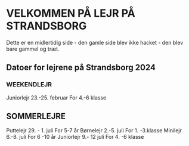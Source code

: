 # VELKOMMEN PÅ LEJR PÅ STRANDSBORG
Dette er en midlertidig side - den gamle side blev ikke hacket - den blev bare gammel og træt.

## Datoer for lejrene på Strandsborg 2024
### WEEKENDLEJR
Juniorlejr 23.-25. februar
For 4.-6 klasse

## SOMMERLEJRE
Puttelejr 29. - 1. juli
For 5-7 år
Børnelejr 2.-5. juli
For 1. -3.klasse
Minilejr 6.-8. juli
For 6 -10 år
Juniorlejr 9.- 12 juli
For 4. -6 klasse
